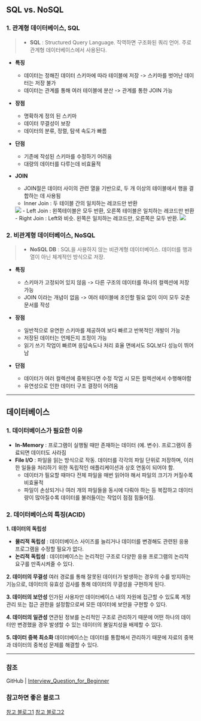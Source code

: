 ## SQL vs. NoSQL
### 1. 관계형 데이터베이스, SQL
> - **SQL** : Structured Query Language. 직역하면 구조화된 쿼리 언어.
주로 관계형 데이터베이스에서 사용된다.

- **특징**
  - 데이터는 정해진 데이터 스키마에 따라 테이블에 저장
  -> 스키마를 벗어난 데이터는 저장 불가
  - 데이터는 관계를 통해 여러 테이블에 분산
  -> 관계를 통한 JOIN 가능
  
- **장점**
  - 명확하게 정의 된 스키마
  - 데이터 무결성이 보장
  - 데이터의 분류, 정렬, 탐색 속도가 빠름

- **단점**
  - 기존에 작성된 스키마를 수정하기 어려움
  - 대량의 데이터를 다루는데 비효율적
  
- **JOIN**
  - JOIN절은 데이터 사이의 관련 열을 기반으로, 두 개 이상의 테이블에서 행을 결합하는 데 사용됨
  - Inner Join : 두 테이블 간의 일치하는 레코드만 반환
  <image src='https://www.w3schools.com/MySQL/img_innerjoin.gif' />
  - Left Join : 왼쪽테이블은 모두 반환, 오른쪽 테이블은 일치하는 레코드만 반환
  - Right Join : Left와 비슷. 왼쪽은 일치하는 레코드만, 오른쪽은 모두 반환.  
  <image src='https://www.w3schools.com/MySQL/img_leftjoin.gif' />


### 2. 비관계형 데이터베이스, NoSQL
> - **NoSQL DB** : SQL을 사용하지 않는 비관계형 데이터베이스. 데이터를 행과 열이 아닌 체계적인 방식으로 저장.

- **특징**
  - 스키마가 고정되어 있지 않음
  -> 다른 구조의 데이터를 하나의 컬렉션에 저장 가능
  - JOIN 이라는 개념이 없음
  -> 여러 테이블에 조인할 필요 없이 이미 모두 갖춘 문서를 작성
  
- **장점**
  - 일반적으로 유연한 스키마를 제공하여 보다 빠르고 반복적인 개발이 가능
  - 저장된 데이터는 언제든지 조정이 가능
  - 읽기 쓰기 작업이 빠르며 응답속도나 처리 효율 면에서도 SQL보다 성능이 뛰어남

- **단점**
  - 데이터가 여러 컬렉션에 중복된다면 수정 작업 시 모든 컬렉션에서 수행해야함
  - 유연성으로 인한 데이터 구조 결정이 어려움


---
## 데이터베이스
### 1. 데이터베이스가 필요한 이유

- **In-Memory**
	: 프로그램이 실행될 때만 존재하는 데이터 (예. 변수). 프로그램이 종료되면 데이터도 사라짐
- **File I/O**
	: 파일을 읽는 방식으로 작동. 데이터를 각각의 파일 단위로 저장하며, 이러한 일들을 처리하기 위한 독립적인 애플리케이션과 상호 연동이 되어야 함.
  - 데이터가 필요할 때마다 전체 파일을 매번 읽어야 해서 파일의 크기가 커질수록 비효율적
  - 파일이 손상되거나 여러 개의 파일들을 동시에 다뤄야 하는 등 복잡하고 데이터량이 많아질수록 데이터를 불러들이는 작업이 점점 힘들어짐.

### 2. 데이터베이스의 특징(ACID)
**1. 데이터의 독립성**
- **물리적 독립성** : 데이터베이스 사이즈를 늘리거나 데이터를 변경해도 관련된 응용 프로그램을 수정할 필요가 없다.
- **논리적 독립성** : 데이터베이스는 논리적인 구조로 다양한 응용 프로그램의 논리적 요구를 만족시켜줄 수 있다.

**2. 데이터의 무결성**
여러 경로를 통해 잘못된 데이터가 발생하는 경우의 수를 방지하는 기능으로,
데이터의 유효성 검사를 통해 데이터의 무결성을 구현하게 된다.

**3. 데이터의 보안성**
인가된 사용자만 데이터베이스 내의 자원에 접근할 수 있도록
계정 관리 또는 접근 권한을 설정함으로써 모든 데이터에 보안을 구현할 수 있다.

**4. 데이터의 일관성**
연관된 정보를 논리적인 구조로 관리하기 때문에 어떤 하나의 데이터만 변경했을 경우 발생할 수 있는 데이터의 불일치성을 배제할 수 있다.

**5. 데이터 중복 최소화**
데이터베이스는 데이터를 통합해서 관리하기 때문에 자료의 중복과 데이터의 중복성 문제를 해결할 수 있다.


---
### 참조
GitHub | [Interview_Question_for_Beginner](https://github.com/JaeYeopHan/Interview_Question_for_Beginner/tree/master/Database)

### 참고하면 좋은 블로그
[참고 블로그1](https://anndora628911.tistory.com/entry/%EB%8D%B0%EC%9D%B4%ED%84%B0-%EB%B2%A0%EC%9D%B4%EC%8A%A4%EC%9D%98-%ED%95%84%EC%9A%94%EC%84%B1)
[참고 블로그2](https://black7375.tistory.com/19)

